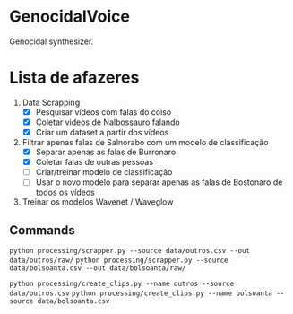 
# GenocidalVoice

 Genocidal synthesizer.

# Lista de afazeres

1. Data Scrapping
   - [x] Pesquisar vídeos com falas do coiso
   - [x] Coletar videos de Nalbossauro falando
   - [x] Criar um dataset a partir dos vídeos
2. Filtrar apenas falas de Salnorabo com um modelo de classificação
   - [x] Separar apenas as falas de Burronaro
   - [x] Coletar falas de outras pessoas
   - [ ] Criar/treinar modelo de classificação
   - [ ] Usar o novo modelo para separar apenas as falas de Bostonaro de todos os vídeos
3. Treinar os modelos Wavenet / Waveglow

## Commands

```python processing/scrapper.py --source data/outros.csv --out data/outros/raw/```
```python processing/scrapper.py --source data/bolsoanta.csv --out data/bolsoanta/raw/```

```python processing/create_clips.py --name outros --source data/outros.csv```
```python processing/create_clips.py --name bolsoanta --source data/bolsoanta.csv```
